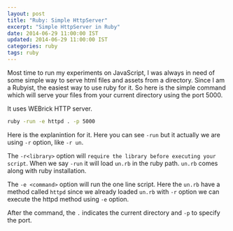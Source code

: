 ```yaml
---
layout: post
title: "Ruby: Simple HttpServer"
excerpt: "Simple HttpServer in Ruby"
date: 2014-06-29 11:00:00 IST
updated: 2014-06-29 11:00:00 IST
categories: ruby
tags: ruby
---
```


Most time to run my experiments on JavaScript, I was always in need of some simple way to serve html files and assets from a directory. Since I am a Rubyist, the easiest way to use ruby for it. So here is the simple command which will serve your files from your current directory using the port 5000.

It uses WEBrick HTTP server.

```sh
ruby -run -e httpd . -p 5000
```

Here is the explanintion for it. Here you can see `-run` but it actually we are using `-r` option, like `-r un`.

The `-r<library>` option will `require the library before executing your script`. When we say `-run` it will load `un.rb` in the ruby path. `un.rb` comes along with ruby installation.

The `-e <command>` option will run the one line script. Here the `un.rb` have a method called `httpd` since we already loaded `un.rb` with `-r` option we can execute the httpd method using `-e` option.

After the command, the `.` indicates the current directory and `-p` to specify the port.
